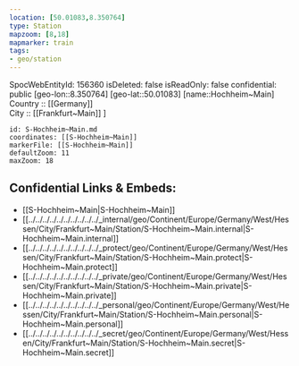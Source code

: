 ```yaml
---
location: [50.01083,8.350764] 
type: Station 
mapzoom: [8,18] 
mapmarker: train 
tags:
- geo/station
---
```

SpocWebEntityId: 156360
isDeleted: false
isReadOnly: false
confidential: public
[geo-lon::8.350764] 
[geo-lat::50.01083] 
[name::Hochheim~Main] 
Country :: [[Germany]]  
City :: [[Frankfurt~Main]] ] 


```leaflet
id: S-Hochheim~Main.md
coordinates: [[S-Hochheim~Main]] 
markerFile: [[S-Hochheim~Main]] 
defaultZoom: 11 
maxZoom: 18
```


## Confidential Links & Embeds: 
- [[S-Hochheim~Main|S-Hochheim~Main]] 
- [[../../../../../../../../../../_internal/geo/Continent/Europe/Germany/West/Hessen/City/Frankfurt~Main/Station/S-Hochheim~Main.internal|S-Hochheim~Main.internal]] 
- [[../../../../../../../../../../_protect/geo/Continent/Europe/Germany/West/Hessen/City/Frankfurt~Main/Station/S-Hochheim~Main.protect|S-Hochheim~Main.protect]] 
- [[../../../../../../../../../../_private/geo/Continent/Europe/Germany/West/Hessen/City/Frankfurt~Main/Station/S-Hochheim~Main.private|S-Hochheim~Main.private]] 
- [[../../../../../../../../../../_personal/geo/Continent/Europe/Germany/West/Hessen/City/Frankfurt~Main/Station/S-Hochheim~Main.personal|S-Hochheim~Main.personal]] 
- [[../../../../../../../../../../_secret/geo/Continent/Europe/Germany/West/Hessen/City/Frankfurt~Main/Station/S-Hochheim~Main.secret|S-Hochheim~Main.secret]] 
